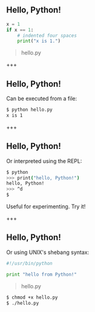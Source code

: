 ## Hello, Python!
```python
x = 1
if x == 1:
    # indented four spaces
    print("x is 1.")
```
> hello.py

+++
## Hello, Python!
Can be executed from a file:
```sh
$ python hello.py
x is 1
```

+++
## Hello, Python!
Or interpreted using the REPL:
```sh
$ python
>>> print("hello, Python!")
hello, Python!
>>> ^d
$
```
Useful for experimenting. Try it!

+++
## Hello, Python!
Or using UNIX's shebang syntax:
```python
#!/usr/bin/python

print "hello from Python!"
```
> hello.py

```sh
$ chmod +x hello.py
$ ./hello.py
```